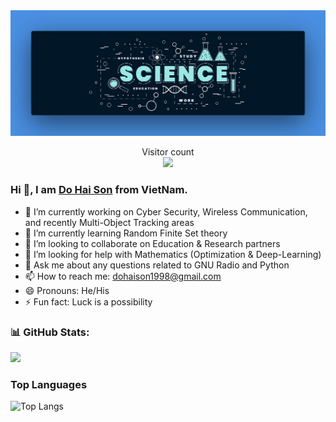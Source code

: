 <img src="https://raw.githubusercontent.com/DoHaiSon/DoHaiSon/master/Banner.png" alt="Banner">

<p align="center"> 
  Visitor count<br>
  <img src="https://profile-counter.deno.dev/DoHaiSon/count.svg" />
</p>

### Hi 👋, I am [Do Hai Son](https://dohaison.github.io/) from VietNam.

- 🔭 I’m currently working on Cyber Security, Wireless Communication, and recently Multi-Object Tracking areas
- 🌱 I’m currently learning Random Finite Set theory
- 👯 I’m looking to collaborate on Education & Research partners
- 🤔 I’m looking for help with Mathematics (Optimization & Deep-Learning)
- 💬 Ask me about any questions related to GNU Radio and Python
- 📫 How to reach me: [dohaison1998@gmail.com](mailto:dohaison1998@gmail.com)
- 😄 Pronouns: He/His
- ⚡ Fun fact: Luck is a possibility

### 📊 GitHub Stats:
<img src="https://github-readme-stats.vercel.app/api?username=dohaison&&show_icons=true&title_color=ffffff&icon_color=bb2acf&text_color=daf7dc&bg_color=151515">

### Top Languages
![Top Langs](https://github-readme-stats.vercel.app/api/top-langs/?username=DoHaiSon&layout=compact&theme=radical)
